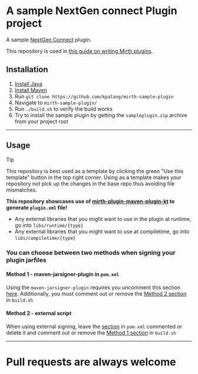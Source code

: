 # A sample NextGen connect Plugin project

A sample [NextGen Connect](https://github.com/nextgenhealthcare/connect) plugin.

This repository is used in [this guide on writing Mirth plugins](https://github.com/kpalang/mirth-plugin-guide).

## Installation
1. [Install Java](https://www.javatpoint.com/javafx-how-to-install-java)
2. [Install Maven](https://www.javatpoint.com/how-to-install-maven)
3. Run `git clone https://github.com/kpalang/mirth-sample-plugin`
4. Navigate to `mirth-sample-plugin/`
5. Run `./build.sh` to verify the build works
6. Try to install the sample plugin by getting the `sampleplugin.zip` archive from your project root
---

## Usage

> [!TIP]
> This repository is best used as a template by clicking the green "Use this template" button in the top right corner.
> Using as a template makes your repository not pick up the changes in the base repo thus avoiding file mismatches. 

**This repository showcases use of [mirth-plugin-maven-plugin-kt](https://github.com/kpalang/mirth-plugin-maven-plugin-kt) to generate `plugin.xml` file!**

- Any external libraries that you might want to use in the plugin at runtime, go into `libs/runtime/{type}`
- Any external libraries that you might want to use at compiletime, go into `libs/compiletime/{type}`

### You can choose between two methods when signing your plugin jarfiles
#### Method 1 - maven-jarsigner-plugin in `pom.xml`
Using the `maven-jarsigner-plugin` requires you uncomment this section [here](./pom.xml:122).
Additionally, you must comment out or remove the [Method 2 section](./build.sh:63) in `build.sh`

#### Method 2 - external script
When using external signing, leave the [section](./pom.xml:122) in `pom.xml` commented or delete
it and comment out or remove the [Method 1 section](./build.sh:52) in `build.sh`

---
# Pull requests are always welcome
